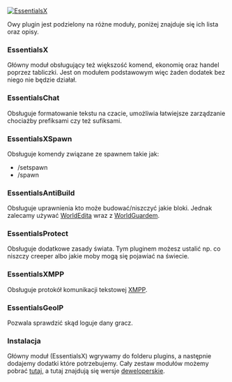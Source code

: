 [![EssentialsX](https://i.imgur.com/CP4SZpB.png)](https://essentialsx.github.io)

Owy plugin jest podzielony na różne moduły, poniżej znajduje się ich lista oraz opisy.

### EssentialsX
Główny moduł obsługujący też większość komend, ekonomię oraz handel poprzez tabliczki. Jest on modułem podstawowym więc żaden dodatek bez niego nie będzie działał.

### EssentialsChat
Obsługuje formatowanie tekstu na czacie, umożliwia łatwiejsze zarządzanie chociażby prefiksami czy też sufiksami.

### EssentialsXSpawn
Obsługuje komendy związane ze spawnem takie jak:
* /setspawn
* /spawn

### EssentialsAntiBuild
Obsługuje uprawnienia kto może budować/niszczyć jakie bloki. Jednak zalecamy używać [WorldEdita](https://dev.bukkit.org/projects/worldedit) wraz z [WorldGuardem](https://dev.bukkit.org/projects/worldguard).

### EssentialsProtect
Obsługuje dodatkowe zasady świata. Tym pluginem możesz ustalić np. co niszczy creeper albo jakie moby mogą się pojawiać na świecie.

### EssentialsXMPP
Obsługuje protokół komunikacji tekstowej [XMPP](https://pl.wikipedia.org/wiki/Extensible_Messaging_and_Presence_Protocol).

### EssentialsGeoIP
Pozwala sprawdzić skąd loguje dany gracz.

### Instalacja
Główny moduł (EssentialsX) wgrywamy do folderu plugins, a następnie dodajemy dodatki które potrzebujemy. Cały zestaw modułów możemy pobrać [tutaj](https://www.spigotmc.org/resources/essentialsx.9089), a tutaj znajdują się wersje [deweloperskie](https://ci.ender.zone/job/EssentialsX).